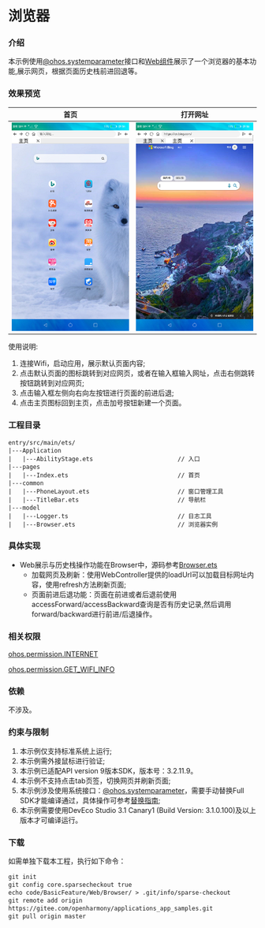 # 浏览器

### 介绍
本示例使用[@ohos.systemparameter](https://gitee.com/openharmony/docs/blob/master/zh-cn/application-dev/reference/apis/js-apis-system-parameter.md)接口和[Web组件](https://gitee.com/openharmony/docs/blob/master/zh-cn/application-dev/reference/arkui-ts/ts-basic-components-web.md)展示了一个浏览器的基本功能,展示网页，根据页面历史栈前进回退等。

### 效果预览

|首页|打开网址|
|----|------|
|![](screenshots/device/home.png)|![](screenshots/device/jump.png)|

使用说明:
1. 连接Wifi，启动应用，展示默认页面内容;
2. 点击默认页面的图标跳转到对应网页，或者在输入框输入网址，点击右侧跳转按钮跳转到对应网页;
3. 点击输入框左侧向右向左按钮进行页面的前进后退;
4. 点击主页图标回到主页，点击加号按钮新建一个页面。

### 工程目录
```
entry/src/main/ets/
|---Application
|   |---AbilityStage.ets                        // 入口
|---pages
|   |---Index.ets                               // 首页
|---common
|   |---PhoneLayout.ets                         // 窗口管理工具
|   |---TitleBar.ets                            // 导航栏
|---model
|   |---Logger.ts                               // 日志工具
|   |---Browser.ets                             // 浏览器实例
```

### 具体实现
+ Web展示与历史栈操作功能在Browser中，源码参考[Browser.ets](entry/src/main/ets/model/Browser.ets)
  + 加载网页及刷新：使用WebController提供的loadUrl可以加载目标网址内容，使用refresh方法刷新页面;
  + 页面前进后退功能：页面在前进或者后退前使用accessForward/accessBackward查询是否有历史记录,然后调用forward/backward进行前进/后退操作。

### 相关权限

[ohos.permission.INTERNET](https://gitee.com/openharmony/docs/blob/master/zh-cn/application-dev/security/permission-list.md#ohospermissioninternet)

[ohos.permission.GET_WIFI_INFO](https://gitee.com/openharmony/docs/blob/master/zh-cn/application-dev/security/permission-list.md#ohospermissionget_wifi_info)

### 依赖

不涉及。

###  约束与限制

1. 本示例仅支持标准系统上运行;
2. 本示例需外接鼠标进行验证;
3. 本示例已适配API version 9版本SDK，版本号：3.2.11.9。
4. 本示例不支持点击tab页签，切换网页并刷新页面;
5. 本示例涉及使用系统接口：[@ohos.systemparameter](https://gitee.com/openharmony/docs/blob/master/zh-cn/application-dev/reference/apis/js-apis-system-parameter.md)，需要手动替换Full SDK才能编译通过，具体操作可参考[替换指南](https://gitee.com/openharmony/docs/blob/master/zh-cn/application-dev/quick-start/full-sdk-switch-guide.md);
6. 本示例需要使用DevEco Studio 3.1 Canary1 (Build Version: 3.1.0.100)及以上版本才可编译运行。

### 下载

如需单独下载本工程，执行如下命令：
```
git init
git config core.sparsecheckout true
echo code/BasicFeature/Web/Browser/ > .git/info/sparse-checkout
git remote add origin https://gitee.com/openharmony/applications_app_samples.git
git pull origin master
```
